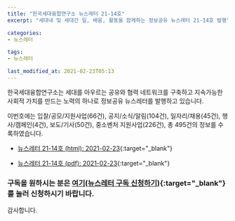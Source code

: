 ```yaml
---
title: "한국세대융합연구소 뉴스레터 21-14호"
excerpt: "세대내 및 세대간 일, 배움, 활동을 함께하는 정보공유 뉴스레터 21-14호 발행" 

categories:
- 뉴스레터

tags:
- 뉴스레터

last_modified_at: 2021-02-23T05:13
---
```


한국세대융합연구소는 세대를 아우르는 공유와 협력 네트워크를 구축하고 지속가능한 사회적 가치를 만드는 노력의 하나로 정보공유 뉴스레터를 발행하고 있습니다.

이번호에는 입찰/공모/지원사업(66건), 공지/소식/알림(104건), 일자리/채용(45건), 행사/캠페인(4건), 보도/기사(50건), 중소벤처 지원사업(226건), 총 495건의 정보를 수록하였습니다.

* [뉴스레터 21-14호 (html): 2021-02-23](https://gcrcenter.github.io/assets/htmls/gcrc_news_letter_20210223.html){:target="_blank"}

* [뉴스레터 21-14호 (pdf): 2021-02-23](https://gcrcenter.github.io/assets/pdfs/news_letter_20210223.pdf){:target="_blank"}


### 구독을 원하시는 분은 [여기(뉴스레터 구독 신청하기)](https://forms.gle/MJ5gVHCdunBXXWVB7){:target="_blank"} 를 눌러 신청하시기 바랍니다.


감사합니다.